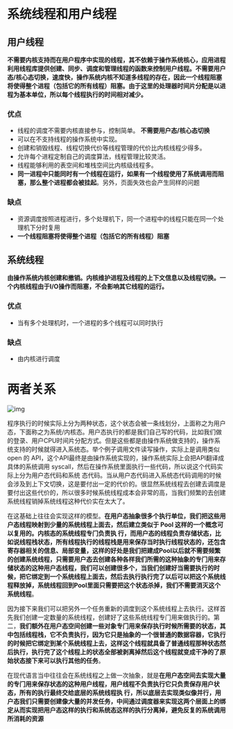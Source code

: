 # 系统线程和用户线程

## 用户线程

**不需要内核支持而在用户程序中实现的线程，其不依赖于操作系统核心，应用进程利用线程库提供创建、同步、调度和管理线程的函数来控制用户线程。不需要用户态/核心态切换，速度快，操作系统内核不知道多线程的存在，因此一个线程阻塞将使得整个进程（包括它的所有线程）阻塞。由于这里的处理器时间片分配是以进程为基本单位，所以每个线程执行的时间相对减少。**

### 优点

- 线程的调度不需要内核直接参与，控制简单。 **不需要用户态/核心态切换**
- 可以在不支持线程的操作系统中实现。
- 创建和销毁线程、线程切换代价等线程管理的代价比内核线程少得多。
- 允许每个进程定制自己的调度算法，线程管理比较灵活。
- 线程能够利用的表空间和堆栈空间比内核级线程多。
- **同一进程中只能同时有一个线程在运行，如果有一个线程使用了系统调用而阻塞，那么整个进程都会被挂起**。另外，页面失效也会产生同样的问题

### 缺点

- 资源调度按照进程进行，多个处理机下，同一个进程中的线程只能在同一个处理机下分时复用
- **一个线程阻塞将使得整个进程（包括它的所有线程）阻塞**

## 系统线程

**由操作系统内核创建和撤销。内核维护进程及线程的上下文信息以及线程切换。一个内核线程由于I/O操作而阻塞，不会影响其它线程的运行。**

### 优点

- 当有多个处理机时，一个进程的多个线程可以同时执行

### 缺点

- 由内核进行调度

# 两者关系

![img](https:////upload-images.jianshu.io/upload_images/5006907-dcacd6620a465466.png?imageMogr2/auto-orient/strip|imageView2/2/w/1200/format/webp)

程序执⾏的时候实际上分为两种状态，这个状态会被⼀条线划分，上⾯称之为⽤户态，下⾯称之为系统/内核态。⽤户态执⾏的都是我们⾃⼰写的代码，⽐如我们做的登录、⽤户CPU时间⽚分配⽅式。但是这些都是由操作系统做⽀持的，操作系统⽀持的时候就得进⼊系统态。举个例⼦调⽤⽂件读写操作，实际上是调⽤类似 open 的 API，这个API最终是由操作系统实现的，操作系统实际上会把API翻译成具体的系统调⽤ syscall，然后在操作系统⾥⾯执⾏⼀些代码，所以说这个代码实际上分为⽤户态代码和系统
 态代码。当从⽤户态代码进⼊系统态代码调⽤的时候会涉及到上下⽂切换，这是要付出⼀定的代价的。很显然系统线程去创建去调度是要付出这些代价的，所以很多时候系统线程成本会⾮常的⾼，当我们频繁的去创建系统线程销掉系统线程这种代价实在太⼤了。

在这基础上往往会实现这样的模型。**在⽤户态抽象很多个执⾏单位，我们把这些⽤户态线程映射到少量的系统线程上⾯去，然后建⽴类似于 Pool 这样的⼀个概念可以复⽤的。内核态的系统线程专⻔负责执
 ⾏，⽽⽤户态的线程负责存储状态，⽐如说线程栈状态，所有线程执⾏的线程栈是⽤来保存当时执⾏线程状态的，还包含寄存器相关的信息、局部变量，这样的好处是我们把建成Pool以后就不需要频繁的创建系统线程，只需要⽤户态去创建各种各样我们所需的这种抽象的专⻔⽤来存储状态的这种⽤户态线程，我们可以创建很多个，当我们创建好当需要执⾏的时候，把它绑定到⼀个系统线程上⾯去，然后去执⾏执⾏完了以后可以把这个系统线程释放掉，系统线程回到Pool⾥⾯只需要把这个状态杀掉，我们不需要消灭这个系统线程**。

因为接下来我们可以把另外⼀个任务重新的调度到这个系统线程上去执⾏。这样⾸先我们创建⼀定数量的系统线程，创建好了这些系统线程专⻔⽤来做执⾏的。第⼆，**我们额外在⽤户态空间创建⼀些对象专⻔⽤来保存执⾏时候所需要的状态，其中包括线程栈，它不负责执⾏，因为它只是抽象的⼀个很普通的数据容器，它执⾏的时候把它绑定到某个系统线程上去，这样这个线程就具备了普通线程那种状态然后执⾏，执⾏完了这个线程上的状态全部被剥离掉然后这个线程就变成干净的了原始状态接下来可以执⾏其他的任务**。

在现代语⾔当中往往会在系统线程之上做⼀次抽象，就是**在⽤户态空间去实现⼤量的专⻔⽤来保存状态的这种⽤户线程，⽤户线程不负责执⾏它只负责保存⽤户状态，所有的执⾏最终交给底层的系统线程执
 ⾏，所以底层去实现类似像并⾏，⽤户态我们只需要创建像⼤量的并发任务，中间通过调度器来实现这两个层⾯上的绑定从⽽实现把⽤户态这样的执⾏和系统态这样的执⾏分离掉，避免反复的系统调⽤所消耗的资源**


